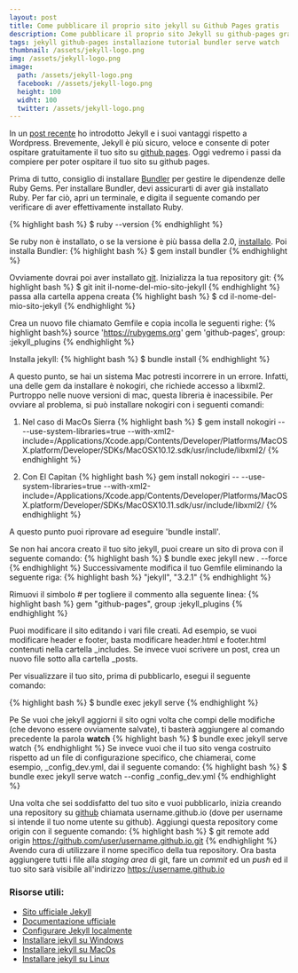```yaml
---
layout: post
title: Come pubblicare il proprio sito jekyll su Github Pages gratis
description: Come pubblicare il proprio sito Jekyll su github-pages gratis. In questo post scoprirai com'è semplice e veloce pubblicare il tuo sito su github pages.
tags: jekyll github-pages installazione tutorial bundler serve watch
thumbnail: /assets/jekyll-logo.png
img: /assets/jekyll-logo.png
image:
  path: /assets/jekyll-logo.png
  facebook: //assets/jekyll-logo.png
  height: 100
  widht: 100
  twitter: /assets/jekyll-logo.png
---
```


In un [post recente]({{site.url}}/2016/08/15/jekyll.html) ho introdotto Jekyll e i
suoi vantaggi rispetto a Wordpress. Brevemente, Jekyll è più sicuro, veloce e consente
di poter ospitare gratuitamente il tuo sito su [github pages](https://pages.github.com/). Oggi vedremo i passi da compiere per poter ospitare il tuo sito su github pages.

Prima di tutto, consiglio di installare [Bundler](http://bundler.io/) per gestire le dipendenze
delle Ruby Gems. Per installare Bundler, devi assicurarti di aver già installato Ruby.
Per far ciò, apri un terminale, e digita il seguente comando per verificare di aver effettivamente installato Ruby.

{% highlight bash %}
$ ruby --version
{% endhighlight %}

Se ruby non è installato, o se la versione è più bassa della 2.0, [installalo](https://www.ruby-lang.org/en/downloads/).
Poi installa Bundler:
{% highlight bash %}
$ gem install bundler
{% endhighlight %}

Ovviamente dovrai poi aver installato [git](https://git-scm.com/downloads).
Inizializza la tua repository git:
{% highlight bash %}
$ git init il-nome-del-mio-sito-jekyll
{% endhighlight %}
passa alla cartella appena creata
{% highlight bash %}
$ cd il-nome-del-mio-sito-jekyll
{% endhighlight %}

Crea un nuovo file chiamato Gemfile e copia incolla le seguenti righe:
{% highlight bash%}
source 'https://rubygems.org'
gem 'github-pages', group: :jekyll_plugins
{% endhighlight %}

Installa jekyll:
{% highlight bash %}
$ bundle install
{% endhighlight %}

A questo punto, se hai un sistema Mac potresti incorrere in un errore. Infatti, una delle gem da installare è nokogiri, che richiede accesso a libxml2. Purtroppo nelle nuove versioni di mac, questa libreria è inacessibile. Per ovviare al problema, si può installare nokogiri con i seguenti comandi:

1. Nel caso di MacOs Sierra
{% highlight bash %}
$ gem install nokogiri -- --use-system-libraries=true --with-xml2-include=/Applications/Xcode.app/Contents/Developer/Platforms/MacOSX.platform/Developer/SDKs/MacOSX10.12.sdk/usr/include/libxml2/
{% endhighlight %}

2. Con El Capitan
{% highlight bash %}
gem install nokogiri -- --use-system-libraries=true --with-xml2-include=/Applications/Xcode.app/Contents/Developer/Platforms/MacOSX.platform/Developer/SDKs/MacOSX10.11.sdk/usr/include/libxml2/
{% endhighlight %}

A questo punto puoi riprovare ad eseguire 'bundle install'.

Se non hai ancora creato il tuo sito jekyll, puoi creare un sito di prova con il seguente
comando:
{% highlight bash %}
$ bundle exec jekyll new . --force
{% endhighlight %}
Successivamente modifica il tuo Gemfile eliminando la seguente riga:
{% highlight bash %}
"jekyll", "3.2.1"
{% endhighlight %}

Rimuovi il simbolo # per togliere il commento alla seguente linea:
{% highlight bash %}
gem "github-pages", group :jekyll_plugins
{% endhighlight %}

Puoi modificare il sito editando i vari file creati. Ad esempio, se vuoi modificare header e footer, basta modificare header.html e footer.html contenuti nella cartella &#95;includes.
Se invece vuoi scrivere un post, crea un nuovo file sotto alla cartella &#95;posts.

Per visualizzare il tuo sito, prima di pubblicarlo, esegui il seguente comando:

{% highlight bash %}
$ bundle exec jekyll serve
{% endhighlight %}

Pe
Se vuoi che jekyll aggiorni il sito ogni volta che compi delle modifiche (che devono essere ovviamente salvate), ti basterà
aggiungere al comando precedente la parola **watch**
{% highlight bash %}
$ bundle exec jekyll serve watch
{% endhighlight %}
Se invece vuoi che il tuo sito venga costruito rispetto ad un file di configurazione specifico,
che chiamerai, come esempio, &#95;config&#95;dev.yml, dai il seguente comando:
{% highlight bash %}
$ bundle exec jekyll serve watch --config _config_dev.yml
{% endhighlight %}

Una volta che sei soddisfatto del tuo sito e vuoi pubblicarlo, inizia creando una repository su [github](https://github.com) chiamata username.github.io (dove per username si intende il tuo nome utente su github). Aggiungi questa repository come origin con il seguente comando:
{% highlight bash %}
$   git remote add origin https://github.com/user/username.github.io.git
{% endhighlight %}
Avendo cura di utilizzare il nome specifico della tua repository.
Ora basta aggiungere tutti i file alla *staging area* di git, fare un *commit* ed un *push* ed il tuo sito sarà visibile all'indirizzo https://username.github.io

### Risorse utili:
- [Sito ufficiale Jekyll](https://jekyllrb.com/)
- [Documentazione ufficiale](https://jekyllrb.com/docs/home/)
- [Configurare Jekyll localmente](https://help.github.com/articles/setting-up-your-github-pages-site-locally-with-jekyll/)
- [Installare jekyll su Windows](http://jekyll.tips/jekyll-casts/install-jekyll-on-windows/)
- [Installare jekyll su MacOs](http://jekyll.tips/jekyll-casts/install-jekyll-on-os-x/)
- [Installare jekyll su Linux](http://jekyll.tips/jekyll-casts/install-jekyll-on-linux/)
